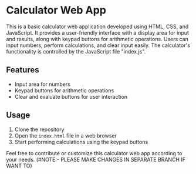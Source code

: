 # Calculator Web App
This is a basic calculator web application developed using HTML, CSS, and JavaScript. It provides a user-friendly interface with a display area for input and results, along with keypad buttons for arithmetic operations. Users can input numbers, perform calculations, and clear input easily. The calculator's functionality is controlled by the JavaScript file "index.js".

## Features
- Input area for numbers
- Keypad buttons for arithmetic operations
- Clear and evaluate buttons for user interaction

## Usage
1. Clone the repository
2. Open the `index.html` file in a web browser
3. Start performing calculations using the keypad buttons

Feel free to contribute or customize this calculator web app according to your needs.
(#NOTE:- PLEASE MAKE CHANGES IN SEPARATE BRANCH IF WANT TO)
